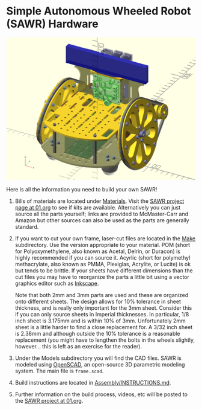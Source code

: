 Simple Autonomous Wheeled Robot (SAWR) Hardware
===============================================

![OpenSCAD Rendering of SAWR Model](Images/iso.png)

Here is all the information you need to build your own SAWR!

  1. Bills of materials are located under [Materials](Materials). Visit the
     [SAWR project page at 01.org](https://01.org/sawr) to see if kits are
     available. Alternatively you can just source all the parts yourself; links
     are provided to McMaster-Carr and Amazon but other sources can also be 
     used as the parts are generally standard.

  2. If you want to cut your own frame, laser-cut files are located in the
     [Make](Make) subdirectory. Use the version appropriate to your material. 
     POM (short for Polyoxymethylene, also known as Acetal, Delrin, or Duracon)
     is highly recommended if you can source it.  Acyrlic (short for polymethyl
     methacrylate, also known as PMMA, Plexiglas, Acrylite, or Lucite) is ok
     but tends to be brittle. If your sheets have different dimensions than
     the cut files you may have to reorganize the parts a little bit using a
     vector graphics editor such as [Inkscape](https://inkscape.org/).

     Note that both 2mm and 3mm parts are used and these are organized onto 
     different sheets. The design allows for 10% tolerance in sheet thickness, 
     and is really only important for the 3mm sheet. Consider this if you can 
     only source sheets in Imperial thicknesses. In particular, 1/8 inch sheet
     is 3.175mm and is within 10% of 3mm.  Unfortunately 2mm sheet is a little
     harder to find a close replacement for. A 3/32 inch sheet is 2.38mm and 
     although outside the 10% tolerance is a reasonable replacement (you might 
     have to lengthen the bolts in the wheels slightly, however... this is left
     as an exercise for the reader).  

  3. Under the Models subdirectory you will find the CAD files. SAWR is 
     modeled using [OpenSCAD](http://www.openscad.org/), an open-source 3D 
     parametric modeling system. The main file is ``frame.scad``.

  4. Build instructions are located in 
     [Assembly/INSTRUCTIONS.md](Assembly/INSTRUCTIONS.md).

  5. Further information on the build process, videos, etc will be posted to
     the [SAWR project at 01.org](https://01.org/sawr).
